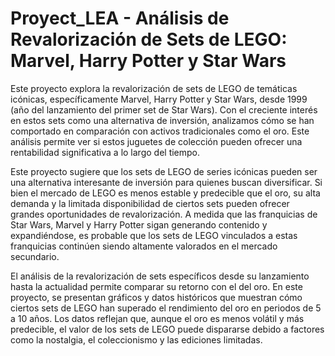 # Proyect_LEA - Análisis de Revalorización de Sets de LEGO: Marvel, Harry Potter y Star Wars

Este proyecto explora la revalorización de sets de LEGO de temáticas icónicas, específicamente Marvel, Harry Potter y Star Wars, desde 1999 (año del lanzamiento del primer set de Star Wars). Con el creciente interés en estos sets como una alternativa de inversión, analizamos cómo se han comportado en comparación con activos tradicionales como el oro. Este análisis permite ver si estos juguetes de colección pueden ofrecer una rentabilidad significativa a lo largo del tiempo.

Este proyecto sugiere que los sets de LEGO de series icónicas pueden ser una alternativa interesante de inversión para quienes buscan diversificar. Si bien el mercado de LEGO es menos estable y predecible que el oro, su alta demanda y la limitada disponibilidad de ciertos sets pueden ofrecer grandes oportunidades de revalorización. A medida que las franquicias de Star Wars, Marvel y Harry Potter sigan generando contenido y expandiéndose, es probable que los sets de LEGO vinculados a estas franquicias continúen siendo altamente valorados en el mercado secundario.

El análisis de la revalorización de sets específicos desde su lanzamiento hasta la actualidad permite comparar su retorno con el del oro. En este proyecto, se presentan gráficos y datos históricos que muestran cómo ciertos sets de LEGO han superado el rendimiento del oro en periodos de 5 a 10 años. Los datos reflejan que, aunque el oro es menos volátil y más predecible, el valor de los sets de LEGO puede dispararse debido a factores como la nostalgia, el coleccionismo y las ediciones limitadas.
